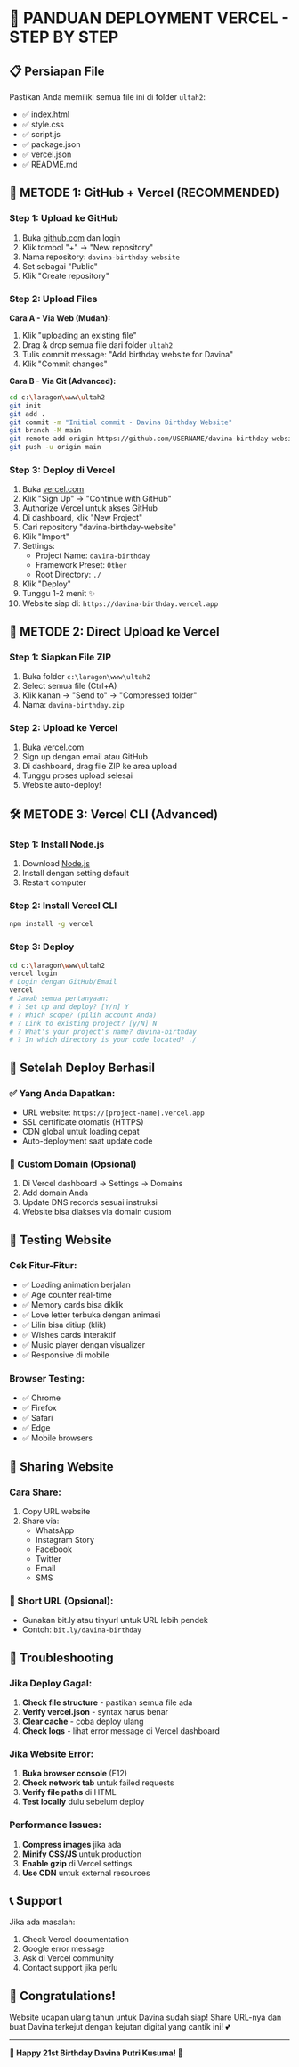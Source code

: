 # 🎯 PANDUAN DEPLOYMENT VERCEL - STEP BY STEP

## 📋 Persiapan File

Pastikan Anda memiliki semua file ini di folder `ultah2`:

- ✅ index.html
- ✅ style.css
- ✅ script.js
- ✅ package.json
- ✅ vercel.json
- ✅ README.md

## 🚀 METODE 1: GitHub + Vercel (RECOMMENDED)

### Step 1: Upload ke GitHub

1. Buka [github.com](https://github.com) dan login
2. Klik tombol "+" → "New repository"
3. Nama repository: `davina-birthday-website`
4. Set sebagai "Public"
5. Klik "Create repository"

### Step 2: Upload Files

**Cara A - Via Web (Mudah):**

1. Klik "uploading an existing file"
2. Drag & drop semua file dari folder `ultah2`
3. Tulis commit message: "Add birthday website for Davina"
4. Klik "Commit changes"

**Cara B - Via Git (Advanced):**

```bash
cd c:\laragon\www\ultah2
git init
git add .
git commit -m "Initial commit - Davina Birthday Website"
git branch -M main
git remote add origin https://github.com/USERNAME/davina-birthday-website.git
git push -u origin main
```

### Step 3: Deploy di Vercel

1. Buka [vercel.com](https://vercel.com)
2. Klik "Sign Up" → "Continue with GitHub"
3. Authorize Vercel untuk akses GitHub
4. Di dashboard, klik "New Project"
5. Cari repository "davina-birthday-website"
6. Klik "Import"
7. Settings:
   - Project Name: `davina-birthday`
   - Framework Preset: `Other`
   - Root Directory: `./`
8. Klik "Deploy"
9. Tunggu 1-2 menit ✨
10. Website siap di: `https://davina-birthday.vercel.app`

## 🎯 METODE 2: Direct Upload ke Vercel

### Step 1: Siapkan File ZIP

1. Buka folder `c:\laragon\www\ultah2`
2. Select semua file (Ctrl+A)
3. Klik kanan → "Send to" → "Compressed folder"
4. Nama: `davina-birthday.zip`

### Step 2: Upload ke Vercel

1. Buka [vercel.com](https://vercel.com)
2. Sign up dengan email atau GitHub
3. Di dashboard, drag file ZIP ke area upload
4. Tunggu proses upload selesai
5. Website auto-deploy!

## 🛠️ METODE 3: Vercel CLI (Advanced)

### Step 1: Install Node.js

1. Download [Node.js](https://nodejs.org/)
2. Install dengan setting default
3. Restart computer

### Step 2: Install Vercel CLI

```bash
npm install -g vercel
```

### Step 3: Deploy

```bash
cd c:\laragon\www\ultah2
vercel login
# Login dengan GitHub/Email
vercel
# Jawab semua pertanyaan:
# ? Set up and deploy? [Y/n] Y
# ? Which scope? (pilih account Anda)
# ? Link to existing project? [y/N] N
# ? What's your project's name? davina-birthday
# ? In which directory is your code located? ./
```

## 🎊 Setelah Deploy Berhasil

### ✅ Yang Anda Dapatkan:

- URL website: `https://[project-name].vercel.app`
- SSL certificate otomatis (HTTPS)
- CDN global untuk loading cepat
- Auto-deployment saat update code

### 🔧 Custom Domain (Opsional)

1. Di Vercel dashboard → Settings → Domains
2. Add domain Anda
3. Update DNS records sesuai instruksi
4. Website bisa diakses via domain custom

## 📱 Testing Website

### Cek Fitur-Fitur:

- ✅ Loading animation berjalan
- ✅ Age counter real-time
- ✅ Memory cards bisa diklik
- ✅ Love letter terbuka dengan animasi
- ✅ Lilin bisa ditiup (klik)
- ✅ Wishes cards interaktif
- ✅ Music player dengan visualizer
- ✅ Responsive di mobile

### Browser Testing:

- ✅ Chrome
- ✅ Firefox
- ✅ Safari
- ✅ Edge
- ✅ Mobile browsers

## 🎁 Sharing Website

### Cara Share:

1. Copy URL website
2. Share via:
   - WhatsApp
   - Instagram Story
   - Facebook
   - Twitter
   - Email
   - SMS

### 🔗 Short URL (Opsional):

- Gunakan bit.ly atau tinyurl untuk URL lebih pendek
- Contoh: `bit.ly/davina-birthday`

## 🚨 Troubleshooting

### Jika Deploy Gagal:

1. **Check file structure** - pastikan semua file ada
2. **Verify vercel.json** - syntax harus benar
3. **Clear cache** - coba deploy ulang
4. **Check logs** - lihat error message di Vercel dashboard

### Jika Website Error:

1. **Buka browser console** (F12)
2. **Check network tab** untuk failed requests
3. **Verify file paths** di HTML
4. **Test locally** dulu sebelum deploy

### Performance Issues:

1. **Compress images** jika ada
2. **Minify CSS/JS** untuk production
3. **Enable gzip** di Vercel settings
4. **Use CDN** untuk external resources

## 📞 Support

Jika ada masalah:

1. Check Vercel documentation
2. Google error message
3. Ask di Vercel community
4. Contact support jika perlu

## 🎉 Congratulations!

Website ucapan ulang tahun untuk Davina sudah siap!
Share URL-nya dan buat Davina terkejut dengan kejutan digital yang cantik ini! 💕

---

**🎂 Happy 21st Birthday Davina Putri Kusuma! 🎊**
